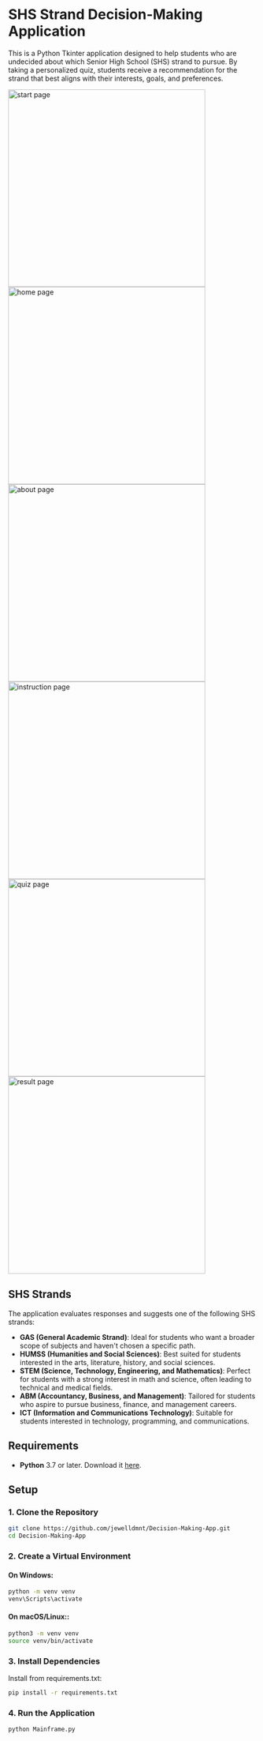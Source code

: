 # SHS Strand Decision-Making Application

This is a Python Tkinter application designed to help students who are undecided about which Senior High School (SHS) strand to pursue. By taking a personalized quiz, students receive a recommendation for the strand that best aligns with their interests, goals, and preferences.

<img src="https://github.com/user-attachments/assets/4daef914-ff74-44a7-a9d7-3a1ae9a53530" alt="start page" width="400"/>
<img src="https://github.com/user-attachments/assets/a74e24ee-310e-4c95-9e00-40ad10fbe7e9" alt="home page" width="400"/>
<img src="https://github.com/user-attachments/assets/f4794b8f-6cd2-446f-b7e2-1871067669d5" alt="about page" width="400"/>
<img src="https://github.com/user-attachments/assets/3ac38cc4-bdf4-4831-b73e-0036a148f33d" alt="instruction page" width="400"/>
<img src="https://github.com/user-attachments/assets/f9cd2f3e-ffe0-4eeb-92a8-f0361b3403ee" alt="quiz page" width="400"/>
<img src="https://github.com/user-attachments/assets/b23605d9-df84-462a-9ae4-3dcd34ffbd44" alt="result page" width="400"/>

## SHS Strands

The application evaluates responses and suggests one of the following SHS strands:

- **GAS (General Academic Strand)**: Ideal for students who want a broader scope of subjects and haven't chosen a specific path.
- **HUMSS (Humanities and Social Sciences)**: Best suited for students interested in the arts, literature, history, and social sciences.
- **STEM (Science, Technology, Engineering, and Mathematics)**: Perfect for students with a strong interest in math and science, often leading to technical and medical fields.
- **ABM (Accountancy, Business, and Management)**: Tailored for students who aspire to pursue business, finance, and management careers.
- **ICT (Information and Communications Technology)**: Suitable for students interested in technology, programming, and communications.

## Requirements

- **Python** 3.7 or later. Download it [here](https://www.python.org/downloads/).

## Setup

### 1. Clone the Repository

```bash
git clone https://github.com/jewelldmnt/Decision-Making-App.git
cd Decision-Making-App
```

### 2. Create a Virtual Environment
#### On Windows:
```bash
python -m venv venv
venv\Scripts\activate
```
#### On macOS/Linux::
```bash
python3 -m venv venv
source venv/bin/activate
```

### 3. Install Dependencies
Install from requirements.txt:
```bash
pip install -r requirements.txt
```

### 4. Run the Application
```bash
python Mainframe.py
```




